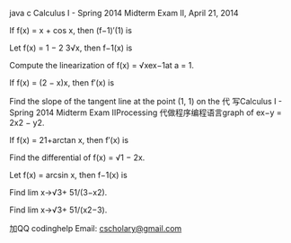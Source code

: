 java c Calculus I - Spring 2014 Midterm Exam II, April 21, 2014

If f(x) = x + cos x, then (f−1)′(1) is

Let f(x) = 1 − 2 3√x, then f−1(x) is

Compute the linearization of f(x) = √xex−1at a = 1.

If f(x) = (2 − x)x, then f′(x) is

Find the slope of the tangent line at the point (1, 1) on the 代 写Calculus I - Spring 2014 Midterm Exam IIProcessing 代做程序编程语言graph of ex−y = 2x2 − y2.

If f(x) = 21+arctan x, then f′(x) is

Find the differential of f(x) = √1 − 2x.

Let f(x) = arcsin x, then f−1(x) is

Find lim x→√3+ 51/(3−x2).

Find lim x→√3+ 51/(x2−3).

   加QQ codinghelp Email: cscholary@gmail.com
